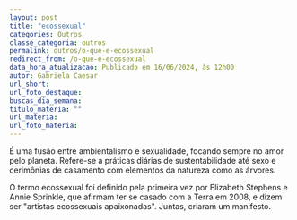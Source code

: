 ```yaml
---
layout: post
title: "ecossexual"
categories: Outros
classe_categoria: outros
permalink: outros/o-que-e-ecossexual
redirect_from: /o-que-e-ecossexual
data_hora_atualizacao: Publicado em 16/06/2024, às 12h00
autor: Gabriela Caesar
url_short: 
url_foto_destaque: 
buscas_dia_semana: 
titulo_materia: ""
url_materia: 
url_foto_materia: 
---
```

É uma fusão entre ambientalismo e sexualidade, focando sempre no amor pelo planeta. Refere-se a práticas diárias de sustentabilidade até sexo e cerimônias de casamento com elementos da natureza como as árvores. 

O termo ecossexual foi definido pela primeira vez por Elizabeth Stephens e Annie Sprinkle, que afirmam ter se casado com a Terra em 2008, e dizem ser "artistas ecossexuais apaixonadas". Juntas, criaram um manifesto.

